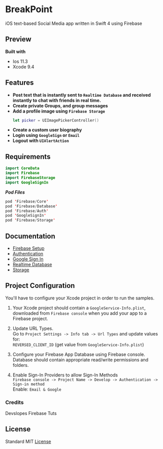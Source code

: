 # BreakPoint
iOS text-based Social Media app written in Swift 4 using Firebase 

## Preview

**Built with**
- Ios 11.3
- Xcode 9.4 

## Features
- **Post text that is instantly sent to ```Realtime Database``` and received instantly to chat with friends in real time.**
- **Create private Groups, and group messages**
- **Add a profile image using ```Firebase Storage```**
  ```swift
  let picker = UIImagePickerController()
  ```
- **Create a custom user biography**
- **Login using ```GoogleSign``` or ```Email```**
- **Logout with ```UIAlertAction```**

## Requirements
```swift
import CoreData
import Firebase
import FirebaseStorage
import GoogleSignIn
```

**_Pod Files_**
```swift
pod 'Firebase/Core'
pod 'Firebase/Database'
pod 'Firebase/Auth'
pod 'GoogleSignIn'
pod 'Firebase/Storage'
```

## Documentation 
- [Firebase Setup](https://firebase.google.com/docs/ios/setup)
- [Authentication](https://firebase.google.com/docs/auth/ios/start)
- [Google Sign In](https://firebase.google.com/docs/auth/ios/google-signin)
- [Realtime Database](https://firebase.google.com/docs/database/ios/start)
- [Storage](https://firebase.google.com/docs/storage/ios/start)

## Project Configuration
You'll have to configure your Xcode project in order to run the samples.

1. Your Xcode project should contain a ```GoogleService-Info.plist```, downloaded from ```Firebase console``` when you add your app to a Firebase project.  

2. Update URL Types.   
  Go to ```Project Settings -> Info tab -> Url Types``` and update values for:  
  ```REVERSED_CLIENT_ID``` (get value from ```GoogleService-Info.plist```)
  
3. Configure your Firebase App Database using Firebase console.  
Database should contain appropriate read/write permissions and folders.

4. Enable Sign-In Providers to allow Sign-In Methods  
   ```Firebase console -> Project Name -> Develop -> Authentication -> Sign-in method```   
   Enable: ```Email & Google```

### Credits
Devslopes Firebase Tuts

## License
Standard MIT [License](https://github.com/johnnyperdomo/BreakPoint/blob/master/LICENSE)
